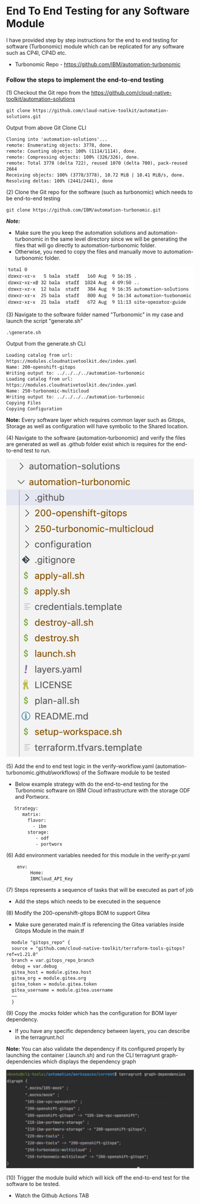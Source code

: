 # End To End Testing for any Software Module

I have provided step by step instructions for the end to end testing for software (Turbonomic) module which can be replicated for any software such as CP4I, CP4D etc.

- Turbonomic Repo - https://github.com/IBM/automation-turbonomic

### Follow the steps to implement the end-to-end testing

(1) Checkout the Git repo from the https://github.com/cloud-native-toolkit/automation-solutions

``` 
git clone https://github.com/cloud-native-toolkit/automation-solutions.git

```

Output from above Git Clone CLI

```
Cloning into 'automation-solutions'...
remote: Enumerating objects: 3778, done.
remote: Counting objects: 100% (1114/1114), done.
remote: Compressing objects: 100% (326/326), done.
remote: Total 3778 (delta 722), reused 1070 (delta 700), pack-reused 2664
Receiving objects: 100% (3778/3778), 10.72 MiB | 10.41 MiB/s, done.
Resolving deltas: 100% (2441/2441), done
```

(2) Clone the Git repo for the software (such as turbonomic) which needs to be end-to-end testing

``` 
git clone https://github.com/IBM/automation-turbonomic.git

```

***Note:*** 

- Make sure the you keep the automation solutions and automation-turbonomic in the same level directory since we will be generating the files that will go directly to automation-turbonomic folder. 
- Otherwise, you need to copy the files and manually move to automation-turbonomic folder.

![](docs/images/Automation-Turbo.png)

(3) Navigate to the software folder named "Turbonomic" in my case and launch the script "generate.sh"

```
.\generate.sh
```

Output from the generate.sh CLI 

```
Loading catalog from url: https://modules.cloudnativetoolkit.dev/index.yaml
Name: 200-openshift-gitops
Writing output to: ../../../../automation-turbonomic
Loading catalog from url: https://modules.cloudnativetoolkit.dev/index.yaml
Name: 250-turbonomic-multicloud
Writing output to: ../../../../automation-turbonomic
Copying Files
Copying Configuration
```

**Note:** Every software layer which requires common layer such as Gitops, Storage as well as configuration will have symbolic to the Shared location.

(4) Navigate to the software (automation-turbonomic) and verify the files are generated as well as .github folder exist which is requires for the end-to-end test to run.

![](docs/images/Turbonomic-generated.png)

(5) Add the end to end test logic in the verify-workflow.yaml (automation-turbonomic\.github\workflows) of the Software module to be tested

- Below example strategy with do the end-to-end testing for the Turbonomic software on IBM Cloud infrastructure with the storage ODF and Portworx.
  
```
   Strategy: 
      matrix:
        flavor:
          - ibm
        storage:
           - odf
           - portworx 
```

(6) Add environment variables needed for this module in the verify-pr.yaml

```
    env:
         Home: 
         IBMCloud_API_Key
```

(7) Steps represents a sequence of tasks that will be executed as part of job

- Add the steps which needs to be executed in the sequence 

(8) Modify the 200-openshift-gitops BOM to support Gitea

- Make sure generated main.tf is referencing the Gitea variables inside Gitops Module in the main.tf
  
```
  module "gitops_repo" {
  source = "github.com/cloud-native-toolkit/terraform-tools-gitops?ref=v1.21.0"
  branch = var.gitops_repo_branch
  debug = var.debug
  gitea_host = module.gitea.host
  gitea_org = module.gitea.org
  gitea_token = module.gitea.token
  gitea_username = module.gitea.username
  ——
  }
```

(9) Copy the .mocks folder which has the configuration for BOM layer dependency.
  - If you have any specific dependency between layers, you can describe in the terragrunt.hcl

**Note:** You can also validate the dependency if its configured properly by launching the container (.launch.sh) and run the CLI terragrunt graph-dependencies which displays the dependency graph

![](docs/images/terragrunt-dependency.png)


(10) Trigger the module build which will kick off the end-to-end test for the software to be tested.
  - Watch the Github Actions TAB 
